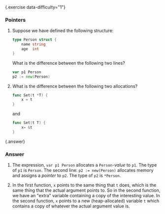 {.exercise data-difficulty="1"}
### Pointers

1.  Suppose we have defined the following structure:

    ~~~go
    type Person struct {
        name string
        age	 int
    }
    ~~~

    What is the difference between the following two lines?

    ~~~go
    var p1 Person
    p2 := new(Person)
    ~~~

2.  What is the difference between the following two allocations?

    ~~~go
    func Set(t *T) {
        x = t
    }
    ~~~

    and

    ~~~go
    func Set(t T) {
        x= &t
    }
    ~~~


{.answer}
### Answer
1. The expression, `var p1 Person` allocates a `Person`-*value* to `p1`. The type of `p1` is `Person`.
The second line: `p2 := new(Person)` allocates memory and assigns a *pointer* to `p2`. The type of `p2` is
`*Person`.

2. In the first function, `x` points to the same thing that `t` does, which is the same thing that the
actual argument points to. So in the second function, we have an "extra" variable containing a copy of the
interesting value. In the second function, `x` points to a new (heap-allocated) variable `t` which contains
a copy of whatever the actual argument value is.
